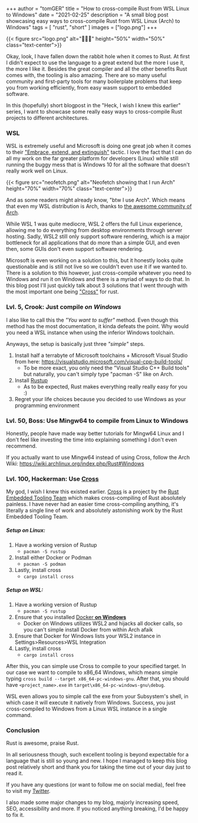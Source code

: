 +++
author = "tomGER"
title = "How to cross-compile Rust from WSL Linux to Windows"
date = "2021-02-25"
description = "A small blog post showcasing easy ways to cross-compile Rust from WSL Linux (Arch) to Windows"
tags = [
    "rust",
    "short"
]
images = ["logo.png"]
+++

{{< figure src="logo.png" alt="🦀🦀🦀" height="50%" width="50%" class="text-center">}}

Okay, look, I have fallen down the rabbit hole when it comes to Rust. At first I didn't expect to use the language to a great extend but the more I use it, the more I like it. Besides the great compiler and all the other benefits Rust comes with, the tooling is also amazing. There are so many useful community and first-party tools for many boilerplate problems that keep you from working efficiently, from easy wasm support to embedded software.

In this (hopefully) short blogpost in the "Heck, I wish I knew this earlier" series, I want to showcase some really easy ways to cross-compile Rust projects to different architectures.

### WSL

WSL is extremely useful and Microsoft is doing one great job when it comes to their ["Embrace, extend, and extinguish"](https://en.wikipedia.org/wiki/Embrace,_extend,_and_extinguish) tactic. I love the fact that I can do all my work on the far greater platform for developers (Linux) while still running the buggy mess that is Windows 10 for all the software that doesn't really work well on Linux.

{{< figure src="neofetch.png" alt="Neofetch showing that I run Arch" height="70%" width="70%" class="text-center">}}

And as some readers might already know, "btw I use Arch". Which means that even my WSL distribution is Arch, thanks to [the awesome community of Arch](https://github.com/yuk7/ArchWSL).

While WSL 1 was quite mediocre, WSL 2 offers the full Linux experience, allowing me to do everything from desktop environments through server hosting. Sadly, WSL2 still only support software rendering, which is a major bottleneck for all applications that do more than a simple GUI, and even then, some GUIs don't even support software rendering.

Microsoft is even working on a solution to this, but it honestly looks quite questionable and is still not live so we couldn't even use it if we wanted to. There is a solution to this however, just cross-compile whatever you need to Windows and run it on Windows and there is a myriad of ways to do that. In this blog post I'll just quickly talk about 3 solutions that I went through with the most important one being ["Cross"](https://github.com/rust-embedded/cross) for rust.

### Lvl. 5, Crook: Just compile *on Windows*

I also like to call this the *"You want to suffer"* method. Even though this method has the most documentation, it kinda defeats the point. Why would you need a WSL instance when using the inferior Windows toolchain.

Anyways, the setup is basically just three *"simple"* steps.

1. Install half a terrabyte of Microsoft toolchains + Microsoft Visual Studio from here: https://visualstudio.microsoft.com/visual-cpp-build-tools/
    - To be more exact, you only need the "Visual Studio C++ Build tools" but naturally, you can't simply type "pacman -S" like on Arch.
2. Install [Rustup](https://www.rust-lang.org/tools/install)
    - As to be expected, Rust makes everything really really easy for you :)
3. Regret your life choices because you decided to use Windows as your programming environment

### Lvl. 50, Boss: Use Mingw64 to compile from Linux to Windows

Honestly, people have made way better tutorials for Mingw64 Linux and I don't feel like investing the time into explaining something I don't even recommend.

If you actually want to use Mingw64 instead of using Cross, follow the Arch Wiki: https://wiki.archlinux.org/index.php/Rust#Windows

### Lvl. 100, Hackerman: Use [Cross](https://github.com/rust-embedded/cross)

My god, I wish I knew this existed earlier. [Cross](https://github.com/rust-embedded/cross) is a project by the [Rust Embedded Tooling Team](https://github.com/rust-embedded/wg#the-tools-team) which makes cross-compiling of Rust absolutely painless. I have never had an easier time cross-compiling anything, it's literally a single line of work and absolutely astonishing work by the Rust Embedded Tooling Team.

##### Setup on Linux:

1. Have a working version of Rustup
    - ```pacman -S rustup```
2. Install either Docker or Podman
    - ```pacman -S podman```
3. Lastly, install cross
    - ```cargo install cross```

##### Setup on WSL:

1. Have a working version of Rustup
    - ```pacman -S rustup```
2. Ensure that you installed [Docker **on Windows**](https://www.docker.com/get-started)
    - Docker on Windows utilizes WSL2 and hijacks all docker calls, so you can't simple install Docker from within Arch afaik
3. Ensure that Docker for Windows lists your WSL2 instance in Settings>Resources>WSL Integration
4. Lastly, install cross
    - ```cargo install cross```

After this, you can simple use Cross to compile to your specified target. In our case we want to compile to x86_64 Windows, which means simple typing ```cross build --target x86_64-pc-windows-gnu```. After that, you should have ```<project_name>.exe``` in ```target\x86_64-pc-windows-gnu\debug```.

WSL even allows you to simple call the exe from your Subsystem's shell, in which case it will execute it natively from Windows. Success, you just cross-compiled to Windows from a Linux WSL instance in a single command.

### Conclusion

Rust is awesome, praise Rust.

In all seriousness though, such excellent tooling is beyond expectable for a language that is still so young and new. I hope I managed to keep this blog post relatively short and thank you for taking the time out of your day just to read it.

If you have any questions (or want to follow me on social media), feel free to visit my [Twitter](https://www.twitter.com/_tomGER).

I also made some major changes to my blog, majorly increasing speed, SEO, accessibility and more. If you noticed anything breaking, I'd be happy to fix it.